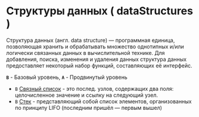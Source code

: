
# Структуры данных ( dataStructures )

Структура данных (англ. data structure) — программная единица, позволяющая хранить и обрабатывать множество однотипных и/или логически связанных данных в вычислительной технике. Для добавления, поиска, изменения и удаления данных структура данных предоставляет некоторый набор функций, составляющих её интерфейс.

**`B`** - Базовый уровень, **`A`** - Продвинутый уровень

- `В` [Связный список](./linked-list) - это послед. узлов, содержащих два поля: целочисленное значение и ссылку на следующий узел.
- `В` [Стек](./stack) - представляющий собой список элементов, организованных по принципу LIFO (последним пришёл — первым вышел)
